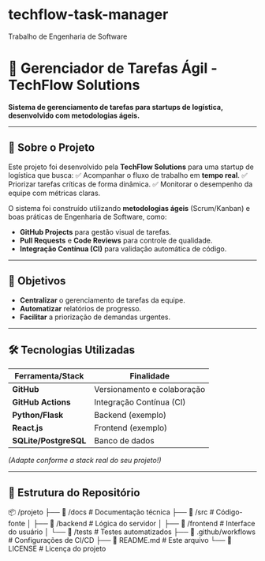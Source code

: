 # techflow-task-manager
Trabalho de Engenharia de Software

# 🚀 Gerenciador de Tarefas Ágil - TechFlow Solutions

**Sistema de gerenciamento de tarefas para startups de logística, desenvolvido com metodologias ágeis.**

---

## 📌 Sobre o Projeto
Este projeto foi desenvolvido pela **TechFlow Solutions** para uma startup de logística que busca:
✅ Acompanhar o fluxo de trabalho em **tempo real**.
✅ Priorizar tarefas críticas de forma dinâmica.
✅ Monitorar o desempenho da equipe com métricas claras.

O sistema foi construído utilizando **metodologias ágeis** (Scrum/Kanban) e boas práticas de Engenharia de Software, como:
- **GitHub Projects** para gestão visual de tarefas.
- **Pull Requests** e **Code Reviews** para controle de qualidade.
- **Integração Contínua (CI)** para validação automática de código.

---

## 🎯 Objetivos
- **Centralizar** o gerenciamento de tarefas da equipe.
- **Automatizar** relatórios de progresso.
- **Facilitar** a priorização de demandas urgentes.

---

## 🛠 Tecnologias Utilizadas
| Ferramenta/Stack       | Finalidade                          |
|------------------------|-------------------------------------|
| **GitHub**             | Versionamento e colaboração         |
| **GitHub Actions**     | Integração Contínua (CI)            |
| **Python/Flask**       | Backend (exemplo)                   |
| **React.js**           | Frontend (exemplo)                  |
| **SQLite/PostgreSQL**  | Banco de dados                      |

*(Adapte conforme a stack real do seu projeto!)*

---

## 📂 Estrutura do Repositório

📦 /projeto
├── 📂 /docs              # Documentação técnica
├── 📂 /src               # Código-fonte
│   ├── 📂 /backend       # Lógica do servidor
│   ├── 📂 /frontend      # Interface do usuário
│   └── 📂 /tests         # Testes automatizados
├── 📄 .github/workflows  # Configurações de CI/CD
├── 📄 README.md          # Este arquivo
└── 📄 LICENSE            # Licença do projeto




